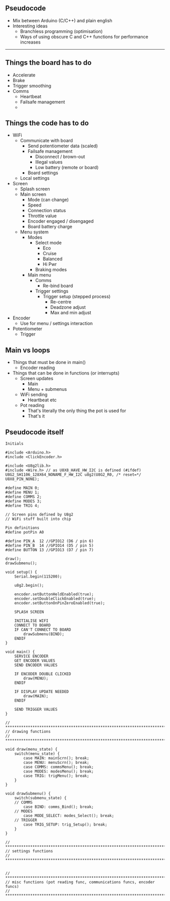 ## Pseudocode
- Mix between Arduino (C/C++) and plain english
- Interesting ideas
	- Branchless programming (optimisation)
	- Ways of using obscure C and C++ functions for performance increases
*********************************************************************
## Things the board has to do
- Accelerate
- Brake
- Trigger smoothing
- Comms
	- Heartbeat
	- Failsafe management
	- 

## Things the code has to do
- WiFi
	- Communicate with board
		- Send potentiometer data (scaled)
		- Failsafe management
			- Disconnect / brown-out
			- Illegal values
			- Low battery (remote or board)
		- Board settings
	- Local settings
- Screen
	- Splash screen
	- Main screen
		- Mode (can change)
		- Speed
		- Connection status
		- Throttle value
		- Encoder engaged / disengaged
		- Board battery charge
	- Menu system
		- Modes
			- Select mode
				- Eco
				- Cruise
				- Balanced
				- Hi Pwr
			- Braking modes
		- Main menu
			- Comms
				- Re-bind board
			- Trigger settings
				- Trigger setup (stepped process)
					- Re-centre
					- Deadzone adjust
					- Max and min adjust
- Encoder
	- Use for menu / settings interaction
- Potentiometer
	- Trigger

## Main vs loops
- Things that must be done in main()
	- Encoder reading
- Things that can be done in functions (or interrupts)
	- Screen updates
		- Main
		- Menu + submenus
	- WiFi sending
		- Heartbeat etc
	- Pot reading
		- That's literally the only thing the pot is used for
		- That's it

## Pseudocode itself

```
Initials  

#include <Arduino.h>  
#include <ClickEncoder.h>  

#include <U8g2lib.h>  
#include <Wire.h> // as U8X8_HAVE_HW_I2C is defined (#ifdef)  
U8G2_SH1106_128X64_NONAME_F_HW_I2C u8g2(U8G2_R0, /* reset=*/ U8X8_PIN_NONE);  

#define MAIN 0;  
#define MENU 1;  
#define COMMS 2;  
#define MODES 3;  
#define TRIG 4;  

// Screen pins defined by U8g2  
// WiFi stuff built into chip  

Pin definitions  
#define potPin A0  

#define PIN_A  12 //GPIO12 (D6 / pin 6)  
#define PIN_B  14 //GPIO14 (D5 / pin 5)  
#define BUTTON 13 //GPIO13 (D7 / pin 7)  

draw();  
drawSubmenu();  

void setup() {  
	Serial.begin(115200);  
	
	u8g2.begin();  
	
	encoder.setButtonHeldEnabled(true);  
	encoder.setDoubleClickEnabled(true);  
	encoder.setButtonOnPinZeroEnabled(true);  
	
	SPLASH SCREEN  
	
	INITIALISE WIFI  
	CONNECT TO BOARD  
	IF CAN'T CONNECT TO BOARD  
		drawSubmenu(BIND);
	ENDIF  
}  

void main() {  
	SERVICE ENCODER  
	GET ENCODER VALUES  
	SEND ENCODER VALUES  
	
	IF ENCODER DOUBLE CLICKED  
		draw(MENU);  
	ENDIF  
	
	IF DISPLAY UPDATE NEEDED  
		draw(MAIN);  
	ENDIF  
	
	SEND TRIGGER VALUES  
}  

// ***********************************************************************************  
// drawing functions  
// ***********************************************************************************  

void draw(menu_state) {  
	switch(menu_state) {  
		case MAIN: mainScrn(); break;  
		case MENU: menuScrn(); break;  
		case COMMS: commsMenu(); break;  
		case MODES: modesMenu(); break;  
		case TRIG: trigMenu(); break;  
	}  
}  

void drawSubmenu() {  
	switch(submenu_state) {  
	// COMMS  
		case BIND: comms_Bind(); break;  
	// MODES  
		case MODE_SELECT: modes_Select(); break;  
	// TRIGGER   
		case TRIG_SETUP: trig_Setup(); break;  
	}  
}  

// ***********************************************************************************  
// settings functions  
// ***********************************************************************************  


// ***********************************************************************************  
// misc functions (pot reading func, communications funcs, encoder funcs)  
// ***********************************************************************************  

```